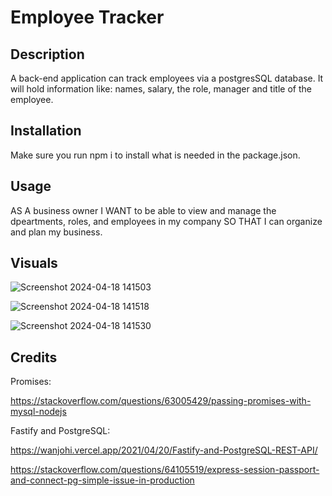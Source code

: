 # Employee Tracker

## Description
A back-end application can track employees via a postgresSQL database. It will hold information like: names, salary, the role, manager and title of the employee. 

## Installation
Make sure you run npm i to install what is needed in the package.json.

## Usage
AS A business owner I WANT to be able to view and manage the dpeartments, roles, and employees in my company SO THAT I can organize and plan my business.

## Visuals
![Screenshot 2024-04-18 141503](https://github.com/HaleighElkins/Employee_Tracker/assets/152942336/68ebbde0-3163-4cdc-a357-746013706059)


![Screenshot 2024-04-18 141518](https://github.com/HaleighElkins/Employee_Tracker/assets/152942336/8a057b2c-2990-49dd-811d-9b29a9621ca6)


![Screenshot 2024-04-18 141530](https://github.com/HaleighElkins/Employee_Tracker/assets/152942336/fa34ab5e-96d3-42dd-bd6e-de25481213e7)


[](https://drive.google.com/file/d/1DHANzxo7J91RzWCgqmVNsRgKJuZ6oKqH/view)

## Credits

Promises: 

https://stackoverflow.com/questions/63005429/passing-promises-with-mysql-nodejs


Fastify and PostgreSQL: 

https://wanjohi.vercel.app/2021/04/20/Fastify-and-PostgreSQL-REST-API/

https://stackoverflow.com/questions/64105519/express-session-passport-and-connect-pg-simple-issue-in-production

